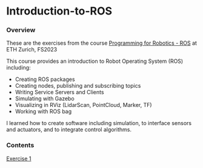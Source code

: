 # Introduction-to-ROS
### Overview

These are the exercises from the course [Programming for Robotics - ROS](https://rsl.ethz.ch/education-students/lectures/ros.html) at ETH Zurich, FS2023

This course provides an introduction to Robot Operating System (ROS) including:

- Creating ROS packages
- Creating nodes, publishing and subscribing topics
- Writing Service Servers and Clients
- Simulating with Gazebo
- Visualizing in RViz (LidarScan, PointCloud, Marker, TF)
- Working with ROS bag

I learned how to create software including simulation, to interface sensors and actuators, and to integrate control algorithms.

### Contents

  [Exercise 1](https://github.com/Perian-Yan/Introduction-to-ROS/blob/b58e3a9d08bf1a94fea513aa8b2432ea21d77b30/Exercise%201/Exercise%201.md)
